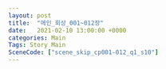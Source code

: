 ```yaml
---
layout: post
title:  "메인_회상_001~012장"
date:   2021-02-10 13:00:00 +0000
categories: Main
Tags: Story Main
SceneCode: ["scene_skip_cp001-012_q1_s10"]
---
```

